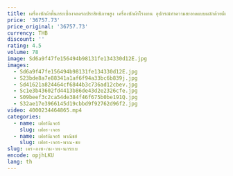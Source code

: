 ```yaml
---
title: เครื่องซักผ้าพื้นกระเบื้องจอดรถประสิทธิภาพสูง เครื่องซักผ้าโรงงาน อุปกรณ์ทําความสะอาดแบบผลักด้วยมือ
price: '36757.73'
price_original: '36757.73'
currency: THB
discount: ''
rating: 4.5
volume: 78
image: Sd6a9f47fe156494b98131fe134330d12E.jpg
images:
  - Sd6a9f47fe156494b98131fe134330d12E.jpg
  - S23bde8a7e88341a1af6f94a33bc6b839j.jpg
  - Sd41621a824464cf6844b3c736ad12cbev.jpg
  - Sc1e3b43602fd4413b86de43d2e2326cfe.jpg
  - S09beef3c2ca54de384f46f675b0be191Q.jpg
  - S32ae17e3966145d19cbbd9f92762d96f2.jpg
video: 4000234464865.mp4
categories:
  - name: เฟอร์นิเจอร์
    slug: เฟอร-เจอร
  - name: เฟอร์นิเจอร์ พาณิชย์
    slug: เฟอร-เจอร-พาณ-ชย
slug: เคร-องซ-กผ-าพ-นกระเบ
encode: opjhLKU
lang: th
---
```

  